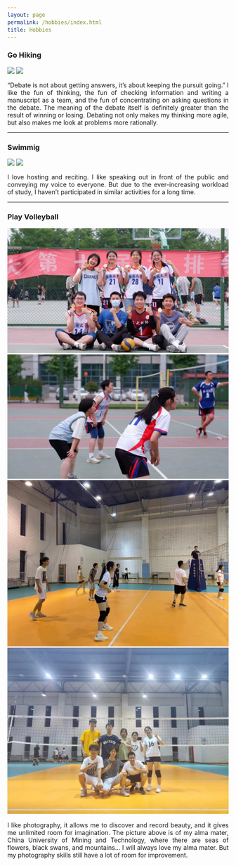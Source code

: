 ```yaml
---
layout: page
permalink: /hobbies/index.html
title: Hobbies
---
```


### Go Hiking

<div class="two">
<img src="https://github.com/yuluan08/yuluan08.github.io/blob/main/images/hobby/debate%20competition.jpg?raw=true">
<img src="https://github.com/yuluan08/yuluan08.github.io/blob/main/images/hobby/debate%20competition3.jpg?raw=true">
</div>



<html>

<head>
<style>
p {
  text-align: justify;
}
</style>
</head>
<body>

<div>
  <p>“Debate is not about getting answers, it’s about keeping the pursuit going.” I like the fun of thinking, the fun of checking information and writing a manuscript as a team, and the fun of concentrating on asking questions in the debate. The meaning of the debate itself is definitely greater than the result of winning or losing. Debating not only makes my thinking more agile, but also makes me look at problems more rationally.</p>
</div>
</body>
</html>


------

### Swimmig

<div class="two">
<img src="https://github.com/yuluan08/yuluan08.github.io/blob/main/images/hobby/host1.jpg?raw=true">
<img src="https://github.com/yuluan08/yuluan08.github.io/blob/main/images/hobby/host2.jpg?raw=true">
</div>

<html>

<head>
<style>
p {
  text-align: justify;
}
</style>
</head>
<body>

<div>
  <p>I love hosting and reciting. I like speaking out in front of the public and conveying my voice to everyone. But due to the ever-increasing workload of study, I haven’t participated in similar activities for a long time.</p>
</div>

</body>
</html>


------

### Play Volleyball

<div class="four">
<img src="https://github.com/TinaZhang16/TinaZhang16.github.io/blob/main/images/hobby/volleyball_1.jpg?raw=true">
<img src="https://github.com/TinaZhang16/TinaZhang16.github.io/blob/main/images/hobby/volleyball_21.jpg?raw=true">
<img src="https://github.com/TinaZhang16/TinaZhang16.github.io/blob/main/images/hobby/volleyball_2.jpg?raw=true">
<img src="https://github.com/TinaZhang16/TinaZhang16.github.io/blob/main/images/hobby/volleyball_3.jpg?raw=true">
</div>


<html>

<head>
<style>
p {
  text-align: justify;
}
</style>
</head>
<body>

<div>
  <p>I like photography, it allows me to discover and record beauty, and it gives me unlimited room for imagination. The picture above is of my alma mater, China University of Mining and Technology, where there are seas of flowers, black swans, and mountains... I will always love my alma mater. But my photography skills still have a lot of room for improvement.</p>
</div>

</body>
</html>
